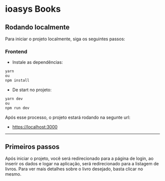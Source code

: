 # ioasys Books

## Rodando localmente

Para iniciar o projeto localmente, siga os seguintes passos:

### Frontend

- Instale as dependências:

```bash
yarn
ou
npm install
```

- De start no projeto:

```bash
yarn dev
ou
npm run dev
```

Após esse processo, o projeto estará rodando na segunte url:

- <https://localhost:3000>

---

## Primeiros passos

Após iniciar o projeto, você será redirecionado para a página de login, ao inserir os dados e logar na aplicação, será redirecionado para a listagem de livros. Para ver mais detalhes sobre o livro desejado, basta clicar no mesmo.
